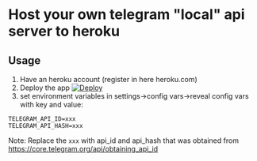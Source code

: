 # Host your own telegram "local" api server to heroku

## Usage
1. Have an heroku account (register in here heroku.com)
2. Deploy the app [![Deploy](https://www.herokucdn.com/deploy/button.svg)](https://heroku.com/deploy?template=https://github.com/AbelChrist/telegram-bot-api-server)
3. set environment variables in settings->config vars->reveal config vars with key and value:
```.env
TELEGRAM_API_ID=xxx
TELEGRAM_API_HASH=xxx
```
Note: Replace the `xxx` with api_id and api_hash that was obtained from https://core.telegram.org/api/obtaining_api_id


